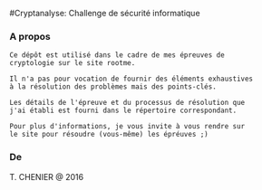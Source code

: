 #Cryptanalyse: Challenge de sécurité informatique

### A propos
```
Ce dépôt est utilisé dans le cadre de mes épreuves de 
cryptologie sur le site rootme.

Il n'a pas pour vocation de fournir des éléments exhaustives
à la résolution des problèmes mais des points-clés.

Les détails de l'épreuve et du processus de résolution que 
j'ai établi est fourni dans le répertoire correspondant.

Pour plus d'informations, je vous invite à vous rendre sur 
le site pour résoudre (vous-même) les épréuves ;)
```

### De
T. CHENIER @ 2016


